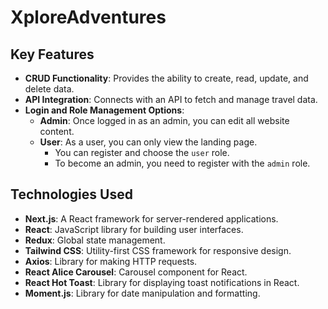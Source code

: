 # XploreAdventures

## Key Features

- **CRUD Functionality**: Provides the ability to create, read, update, and delete data.
- **API Integration**: Connects with an API to fetch and manage travel data.
- **Login and Role Management Options**:
  - **Admin**: Once logged in as an admin, you can edit all website content.
  - **User**: As a user, you can only view the landing page.
    - You can register and choose the `user` role.
    - To become an admin, you need to register with the `admin` role.

## Technologies Used

- **Next.js**: A React framework for server-rendered applications.
- **React**: JavaScript library for building user interfaces.
- **Redux**: Global state management.
- **Tailwind CSS**: Utility-first CSS framework for responsive design.
- **Axios**: Library for making HTTP requests.
- **React Alice Carousel**: Carousel component for React.
- **React Hot Toast**: Library for displaying toast notifications in React.
- **Moment.js**: Library for date manipulation and formatting.
